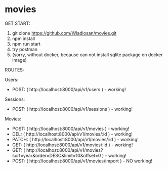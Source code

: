 # movies

GET START:
1. git clone https://github.com/Wladiosan/movies.git
2. npm install
3. npm run start
4. try postman
5. (sorry, without docker, because can not install sqlite package on docker image)

ROUTES:

Users:
 - POST: ( http://localhost:8000/api/v1/users ) - working!

Sessions:
 - POST: ( http://localhost:8000/api/v1/sessions ) - working!

Movies: 
 - POST: ( http://localhost:8000/api/v1/movies ) - working!
 - DEL: ( http://localhost:8000/api/v1/movies/:id ) - working!
 - PATCH: ( http://localhost:8000/api/v1/movies/:id ) - working!
 - GET: ( http://localhost:8000/api/v1/movies/:id ) - working!
 - GET: ( http://localhost:8000/api/v1/movies?sort=year&order=DESC&limit=10&offset=0 ) - working!
 - POST: ( http://localhost:8000/api/v1/movies/import ) - NO working!